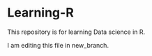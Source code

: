 # Learning-R
This repository is for learning Data science in R.

I am editing this file in new_branch.
